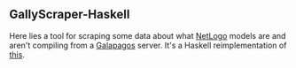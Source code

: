 ## GallyScraper-Haskell

Here lies a tool for scraping some data about what [NetLogo](http://ccl.northwestern.edu/netlogo) models are and aren't compiling from a [Galapagos](http://www.github.com/NetLogo/Galapagos) server.  It's a Haskell reimplementation of [this](http://www.github.com/TheBizzle/GallyScraper).

